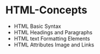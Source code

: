 # HTML-Concepts

- HTML Basic Syntax
- HTML Headings and Paragraphs
- HTML text Formatting Elements
- HTML Attributes Image and Links
